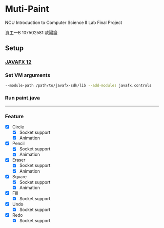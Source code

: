 # Muti-Paint

NCU Introduction to Computer Science Ⅱ Lab Final Project

資工一B 107502581 歐陽詮

## Setup

### [JAVAFX 12](https://openjfx.io/)

### Set  VM arguments

```bash
--module-path /path/to/javafx-sdk/lib --add-modules javafx.controls
```

### Run paint.java

---

### Feature

- [x] Circle
  - [x] Socket support
  - [x] Animation
- [x] Pencil
  - [x] Socket support
  - [x] Animation
- [x] Eraser
  - [x] Socket support
  - [x] Animation
- [x] Square
  - [x] Socket support
  - [x] Animation
- [x] Fill
  - [x] Socket support
- [x] Undo
  - [x] Socket support
- [x] Redo
  - [x] Socket support
